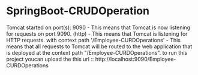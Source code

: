 # SpringBoot-CRUDOperation     
Tomcat started on port(s): 9090 - This means that Tomcat is now listening for requests on port 9090.
(http) - This means that Tomcat is listening for HTTP requests.
with context path '/Employee-CURDOperations' - This means that all requests to Tomcat will be routed to the web application that is deployed at the context path "/Employee-CURDOperations".
to run this project youcan upload the this url :: http://localhost:9090/Employee-CURDOperations

